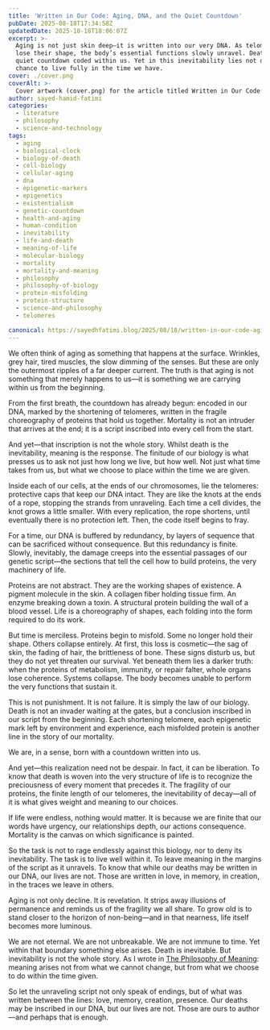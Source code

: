 ```yaml
---
title: 'Written in Our Code: Aging, DNA, and the Quiet Countdown'
pubDate: 2025-08-18T17:34:58Z
updatedDate: 2025-10-18T18:06:07Z
excerpt: >-
  Aging is not just skin deep—it is written into our very DNA. As telomeres shorten and proteins
  lose their shape, the body’s essential functions slowly unravel. Death is not an intruder but a
  quiet countdown coded within us. Yet in this inevitability lies not despair, but meaning—the
  chance to live fully in the time we have.
cover: ./cover.png
coverAlt: >-
  Cover artwork (cover.png) for the article titled Written in Our Code: Aging, DNA, and the Quiet Countdown.
author: sayed-hamid-fatimi
categories:
  - literature
  - philosophy
  - science-and-technology
tags:
  - aging
  - biological-clock
  - biology-of-death
  - cell-biology
  - cellular-aging
  - dna
  - epigenetic-markers
  - epigenetics
  - existentialism
  - genetic-countdown
  - health-and-aging
  - human-condition
  - inevitability
  - life-and-death
  - meaning-of-life
  - molecular-biology
  - mortality
  - mortality-and-meaning
  - philosophy
  - philosophy-of-biology
  - protein-misfolding
  - protein-structure
  - science-and-philosophy
  - telomeres

canonical: https://sayedhfatimi.blog/2025/08/18/written-in-our-code-aging-dna-and-the-quiet-countdown/
---
```


We often think of aging as something that happens at the surface. Wrinkles, grey hair, tired muscles, the slow dimming of the senses. But these are only the outermost ripples of a far deeper current. The truth is that aging is not something that merely happens to us—it is something we are carrying within us from the beginning.

From the first breath, the countdown has already begun: encoded in our DNA, marked by the shortening of telomeres, written in the fragile choreography of proteins that hold us together. Mortality is not an intruder that arrives at the end; it is a script inscribed into every cell from the start.

And yet—that inscription is not the whole story. Whilst death is the inevitability, meaning is the response. The finitude of our biology is what presses us to ask not just how long we live, but how well. Not just what time takes from us, but what we choose to place within the time we are given.

Inside each of our cells, at the ends of our chromosomes, lie the telomeres: protective caps that keep our DNA intact. They are like the knots at the ends of a rope, stopping the strands from unraveling. Each time a cell divides, the knot grows a little smaller. With every replication, the rope shortens, until eventually there is no protection left. Then, the code itself begins to fray.

For a time, our DNA is buffered by redundancy, by layers of sequence that can be sacrificed without consequence. But this redundancy is finite. Slowly, inevitably, the damage creeps into the essential passages of our genetic script—the sections that tell the cell how to build proteins, the very machinery of life.

Proteins are not abstract. They are the working shapes of existence. A pigment molecule in the skin. A collagen fiber holding tissue firm. An enzyme breaking down a toxin. A structural protein building the wall of a blood vessel. Life is a choreography of shapes, each folding into the form required to do its work.

But time is merciless. Proteins begin to misfold. Some no longer hold their shape. Others collapse entirely. At first, this loss is cosmetic—the sag of skin, the fading of hair, the brittleness of bone. These signs disturb us, but they do not yet threaten our survival. Yet beneath them lies a darker truth: when the proteins of metabolism, immunity, or repair falter, whole organs lose coherence. Systems collapse. The body becomes unable to perform the very functions that sustain it.

This is not punishment. It is not failure. It is simply the law of our biology. Death is not an invader waiting at the gates, but a conclusion inscribed in our script from the beginning. Each shortening telomere, each epigenetic mark left by environment and experience, each misfolded protein is another line in the story of our mortality.

We are, in a sense, born with a countdown written into us.

And yet—this realization need not be despair. In fact, it can be liberation. To know that death is woven into the very structure of life is to recognize the preciousness of every moment that precedes it. The fragility of our proteins, the finite length of our telomeres, the inevitability of decay—all of it is what gives weight and meaning to our choices.

If life were endless, nothing would matter. It is because we are finite that our words have urgency, our relationships depth, our actions consequence. Mortality is the canvas on which significance is painted.

So the task is not to rage endlessly against this biology, nor to deny its inevitability. The task is to live well within it. To leave meaning in the margins of the script as it unravels. To know that while our deaths may be written in our DNA, our lives are not. Those are written in love, in memory, in creation, in the traces we leave in others.

Aging is not only decline. It is revelation. It strips away illusions of permanence and reminds us of the fragility we all share. To grow old is to stand closer to the horizon of non-being—and in that nearness, life itself becomes more luminous.

We are not eternal. We are not unbreakable. We are not immune to time. Yet within that boundary something else arises. Death is inevitable. But inevitability is not the whole story. As I wrote in [The Philosophy of Meaning](/books/the-philosophy-of-meaning/): meaning arises not from what we cannot change, but from what we choose to do within the time given.

So let the unraveling script not only speak of endings, but of what was written between the lines: love, memory, creation, presence. Our deaths may be inscribed in our DNA, but our lives are not. Those are ours to author—and perhaps that is enough.
